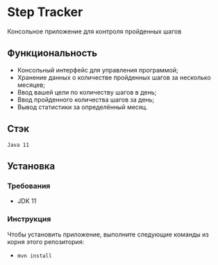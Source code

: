 # Step Tracker
Консольное приложение для контроля пройденных шагов

## Функциональность
- Консольный интерфейс для управления программой;
- Хранение данных о количестве пройденных шагов за несколько месяцев;
- Ввод вашей цели по количеству шагов в день;
- Ввод пройденного количества шагов за день;
- Вывод статистики за определённый месяц.

## Стэк
`Java 11`

## Установка

### Требования
- JDK 11

### Инструкция
Чтобы установить приложение, выполните следующие команды из корня этого репозитория:
- `mvn install`
